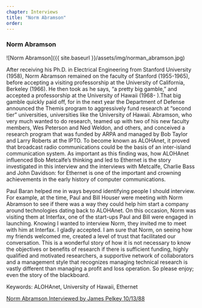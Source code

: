 ```yaml
---
chapter: Interviews
title: "Norm Abramson"
order: 
---
```


### Norm Abramson

![Norm Abramson]({{ site.baseurl }}/assets/img/norman_abramson.jpg)

After receiving his Ph.D. in Electrical Engineering from Stanford University (1958), Norm Abramson remained on the faculty of Stanford (1955-1965), before accepting a visiting professorship at the University of California, Berkeley (1966). He then took as he says, “a pretty big gamble,” and accepted a professorship at the University of Hawaii (1968- ).That big gamble quickly paid off, for in the next year the Department of Defense announced the Themis program to aggressively fund research at “second tier” universities, universities like the University of Hawaii. Abramson, who very much wanted to do research, teamed up with two of his new faculty members, Wes Peterson and Ned Weldon, and others, and conceived a research program that was funded by ARPA and managed by Bob Taylor and Larry Roberts at the IPTO. To become known as ALOHAnet, it proved that broadcast radio communications could be the basis of an inter-island communication system. As important as this finding was, how ALOHAnet influenced Bob Metcalfe’s thinking and led to Ethernet is the story investigated in this interview and the interviews with Metcalfe, Charlie Bass and John Davidson: for Ethernet is one of the important and crowning achievements in the early history of computer communications.

Paul Baran helped me in ways beyond identifying people I should interview. For example, at the time, Paul and Bill Houser were meeting with Norm Abramson to see if there was a way they could help him start a company around technologies dating back to ALOHAnet. On this occasion, Norm was visiting them at Interfax, one of the start-ups Paul and Bill were engaged in launching. Knowing I wanted to interview Norm, they invited me to meet with him at Interfax. I gladly accepted. I am sure that Norm, on seeing how my friends welcomed me, created a level of trust that facilitated our conversation. This is a wonderful story of how it is not necessary to know the objectives or benefits of research if there is sufficient funding, highly qualified and motivated researchers, a supportive network of collaborators and a management style that recognizes managing technical research is vastly different than managing a profit and loss operation. So please enjoy; even the story of the blackboard.

Keywords: ALOHAnet, University of Hawaii, Ethernet

[Norm Abramson Interviewed by James Pelkey 10/13/88](https://archive.computerhistory.org/resources/access/text/2013/05/102746645-05-01-acc.pdf)
